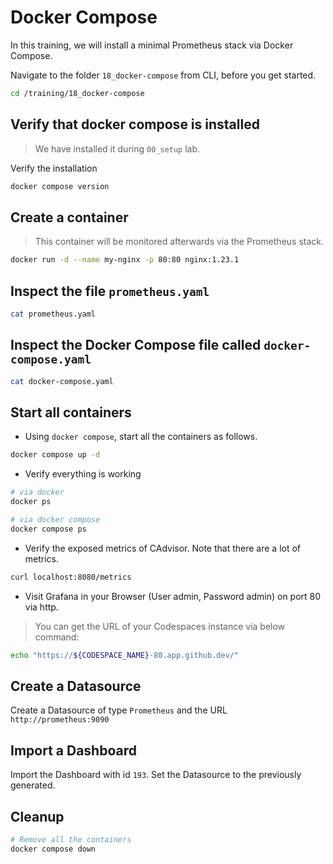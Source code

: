 # Docker Compose

In this training, we will install a minimal Prometheus stack via Docker Compose.

Navigate to the folder `18_docker-compose` from CLI, before you get started.

```bash
cd /training/18_docker-compose
```

## Verify that docker compose is installed

> We have installed it during `00_setup` lab.

Verify the installation

```bash
docker compose version
```

## Create a container

> This container will be monitored afterwards via the Prometheus stack.

```bash
docker run -d --name my-nginx -p 80:80 nginx:1.23.1
```

## Inspect the file `prometheus.yaml`

```bash
cat prometheus.yaml
```

## Inspect the Docker Compose file called `docker-compose.yaml`

```bash
cat docker-compose.yaml
```

## Start all containers

- Using `docker compose`, start all the containers as follows.

```bash
docker compose up -d
```

- Verify everything is working

```bash
# via docker
docker ps

# via docker compose
docker compose ps
```

- Verify the exposed metrics of CAdvisor. Note that there are a lot of metrics.

```bash
curl localhost:8080/metrics
```

- Visit Grafana in your Browser (User admin, Password admin) on port 80 via http.

> You can get the URL of your Codespaces instance via below command:

```bash
echo "https://${CODESPACE_NAME}-80.app.github.dev/"
```

## Create a Datasource

Create a Datasource of type `Prometheus` and the URL `http://prometheus:9090`

## Import a Dashboard

Import the Dashboard with id `193`. Set the Datasource to the previously generated.

## Cleanup

```bash
# Remove all the containers
docker compose down
```
